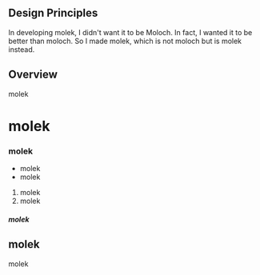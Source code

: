 ## Design Principles

In developing molek, I didn't want it to be Moloch. In fact, I wanted it to be better than moloch. So I made molek, which is not moloch but is molek instead.

## Overview

molek

# molek

### molek

* molek
* molek
1. molek
2. molek

##### molek

molek
--------------------
 
molek
